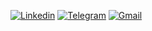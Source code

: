 [![Linkedin](https://img.shields.io/badge/-SiarheiLunski-blue?style=flat&logo=Linkedin&logoColor=white)](https://www.linkedin.com/in/siarhei-lunski)
[![Telegram](https://img.shields.io/badge/-@loonskai-blue?style=flat&logo=Telegram&logoColor=white)](https://t.me/loonskai)
[![Gmail](https://img.shields.io/badge/-loonskai@gmail.com-c14438?style=flat&logo=Gmail&logoColor=white)](mailto:loonskai@gmail.com)
